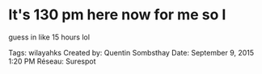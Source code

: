 # lt's 130 pm here now for me so I
guess in Iike 15 hours lol

Tags: wilayahks
Created by: Quentin Sombsthay
Date: September 9, 2015 1:20 PM
Réseau: Surespot